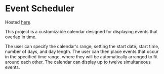 # Event Scheduler

Hosted [here](https://quirky-turing-1d0d2f.netlify.app/). 

This project is a customizable calendar designed for displaying events that overlap in time.

The user can specify the calendar's range, setting the start date, start time, number of days, and day length. The user can then place events that occur in the specified time range, where they will be automatically arranged to fit around each other. The calendar can display up to twelve simultaneous events. 





